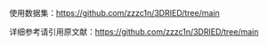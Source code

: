 使用数据集：https://github.com/zzzc1n/3DRIED/tree/main

详细参考请引用原文献：https://github.com/zzzc1n/3DRIED/tree/main
